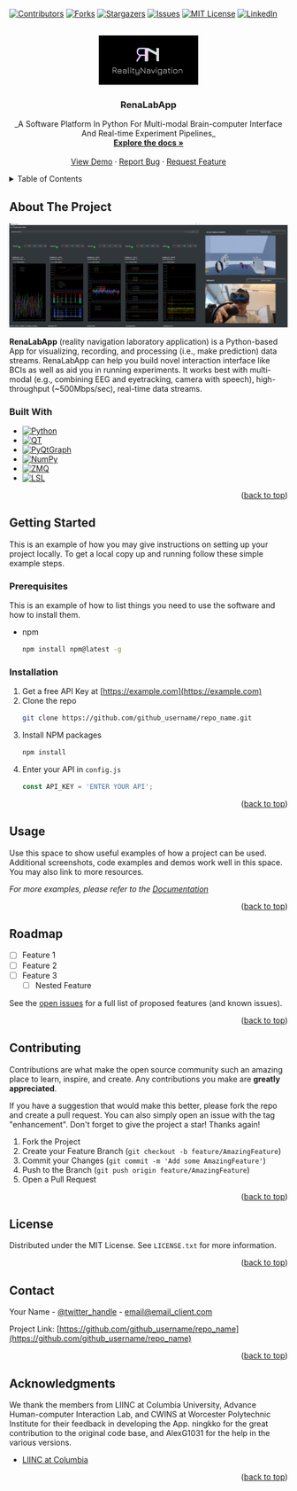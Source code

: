 <!-- Improved compatibility of back to top link: See: https://github.com/othneildrew/Best-README-Template/pull/73 -->
<a name="readme-top"></a>
<!--
*** Thanks for checking out the Best-README-Template. If you have a suggestion
*** that would make this better, please fork the repo and create a pull request
*** or simply open an issue with the tag "enhancement".
*** Don't forget to give the project a star!
*** Thanks again! Now go create something AMAZING! :D
-->



<!-- PROJECT SHIELDS -->
<!--
*** I'm using markdown "reference style" links for readability.
*** Reference links are enclosed in brackets [ ] instead of parentheses ( ).
*** See the bottom of this document for the declaration of the reference variables
*** for contributors-url, forks-url, etc. This is an optional, concise syntax you may use.
*** https://www.markdownguide.org/basic-syntax/#reference-style-links
-->
[![Contributors][contributors-shield]][contributors-url]
[![Forks][forks-shield]][forks-url]
[![Stargazers][stars-shield]][stars-url]
[![Issues][issues-shield]][issues-url]
[![MIT License][license-shield]][license-url]
[![LinkedIn][linkedin-shield]][linkedin-url]



<!-- PROJECT LOGO -->
<br />
<div align="center">
  <a href="https://github.com/apocalyvec/renalabapp">
    <img src="media/logo/RN.png" alt="Logo" width="180" height="89">
  </a>

<h3 align="center">RenaLabApp</h3>

  <p align="center">
    _A Software Platform In Python For Multi-modal Brain-computer Interface And Real-time Experiment Pipelines_
    <br />
    <a href="https://realitynavigationdocs.readthedocs.io/en/latest/"><strong>Explore the docs »</strong></a>
    <br />
    <br />
    <a href="https://github.com/apocalyvec/renalabapp">View Demo</a>
    ·
    <a href="https://github.com/apocalyvec/renalabapp/issues">Report Bug</a>
    ·
    <a href="https://github.com/apocalyvec/renalabapp/issues">Request Feature</a>
  </p>
</div>



<!-- TABLE OF CONTENTS -->
<details>
  <summary>Table of Contents</summary>
  <ol>
    <li>
      <a href="#about-the-project">About The Project</a>
      <ul>
        <li><a href="#built-with">Built With</a></li>
      </ul>
    </li>
    <li>
      <a href="#getting-started">Getting Started</a>
      <ul>
        <li><a href="#prerequisites">Prerequisites</a></li>
        <li><a href="#installation">Installation</a></li>
      </ul>
    </li>
    <li><a href="#usage">Usage</a></li>
    <li><a href="#roadmap">Roadmap</a></li>
    <li><a href="#contributing">Contributing</a></li>
    <li><a href="#license">License</a></li>
    <li><a href="#contact">Contact</a></li>
    <li><a href="#acknowledgments">Acknowledgments</a></li>
  </ol>
</details>



<!-- ABOUT THE PROJECT -->
## About The Project

[![RenaLabApp Screen Shot][product-screenshot]](media/example/screenshot.png)

**RenaLabApp** (reality navigation laboratory application) is a Python-based App for visualizing, recording, and processing (i.e., make prediction) 
data streams. RenaLabApp can help you build novel interaction interface like BCIs as well as aid you in 
running experiments. It works best with multi-modal (e.g., combining EEG and eyetracking, camera with speech), high-throughput (~500Mbps/sec), real-time data streams.

[//]: # (Here's a blank template to get started: To avoid retyping too much info. Do a search and replace with your text editor for the following: `github_username`, `repo_name`, `twitter_handle`, `linkedin_username`, `email_client`, `email`, `project_title`, `project_description`)

[//]: # ()
[//]: # (<p align="right">&#40;<a href="#readme-top">back to top</a>&#41;</p>)



### Built With

* [![Python][Python.org]][Python-url]
* [![QT][QT.io]][QT-url]
* [![PyQtGraph][pyqtgraph.org]][pyqtgraph-url]
* [![NumPy][numpy.org]][numpy-url]
* [![ZMQ][zeromq.org]][zeromq-url]
* [![LSL][LSL.org]][LSL-url]

<p align="right">(<a href="#readme-top">back to top</a>)</p>



<!-- GETTING STARTED -->
## Getting Started

This is an example of how you may give instructions on setting up your project locally.
To get a local copy up and running follow these simple example steps.

### Prerequisites

This is an example of how to list things you need to use the software and how to install them.
* npm
  ```sh
  npm install npm@latest -g
  ```

### Installation

1. Get a free API Key at [https://example.com](https://example.com)
2. Clone the repo
   ```sh
   git clone https://github.com/github_username/repo_name.git
   ```
3. Install NPM packages
   ```sh
   npm install
   ```
4. Enter your API in `config.js`
   ```js
   const API_KEY = 'ENTER YOUR API';
   ```

<p align="right">(<a href="#readme-top">back to top</a>)</p>



<!-- USAGE EXAMPLES -->
## Usage

Use this space to show useful examples of how a project can be used. Additional screenshots, code examples and demos work well in this space. You may also link to more resources.

_For more examples, please refer to the [Documentation](https://example.com)_

<p align="right">(<a href="#readme-top">back to top</a>)</p>



<!-- ROADMAP -->
## Roadmap

- [ ] Feature 1
- [ ] Feature 2
- [ ] Feature 3
    - [ ] Nested Feature

See the [open issues](https://github.com/github_username/repo_name/issues) for a full list of proposed features (and known issues).

<p align="right">(<a href="#readme-top">back to top</a>)</p>



<!-- CONTRIBUTING -->
## Contributing

Contributions are what make the open source community such an amazing place to learn, inspire, and create. Any contributions you make are **greatly appreciated**.

If you have a suggestion that would make this better, please fork the repo and create a pull request. You can also simply open an issue with the tag "enhancement".
Don't forget to give the project a star! Thanks again!

1. Fork the Project
2. Create your Feature Branch (`git checkout -b feature/AmazingFeature`)
3. Commit your Changes (`git commit -m 'Add some AmazingFeature'`)
4. Push to the Branch (`git push origin feature/AmazingFeature`)
5. Open a Pull Request

<p align="right">(<a href="#readme-top">back to top</a>)</p>



<!-- LICENSE -->
## License

Distributed under the MIT License. See `LICENSE.txt` for more information.

<p align="right">(<a href="#readme-top">back to top</a>)</p>



<!-- CONTACT -->
## Contact

Your Name - [@twitter_handle](https://twitter.com/twitter_handle) - email@email_client.com

Project Link: [https://github.com/github_username/repo_name](https://github.com/github_username/repo_name)

<p align="right">(<a href="#readme-top">back to top</a>)</p>



<!-- ACKNOWLEDGMENTS -->
## Acknowledgments
We thank the members from LIINC at Columbia University, Advance Human-computer Interaction Lab, and CWINS at Worcester Polytechnic Institute for their feedback in developing the App. ningkko for the great contribution to the original code base, and AlexG1031 for the help in the various versions.
* [LIINC at Columbia](https://liinc.bme.columbia.edu/)

[//]: # (* []&#40;&#41;)

[//]: # (* []&#40;&#41;)

<p align="right">(<a href="#readme-top">back to top</a>)</p>



<!-- MARKDOWN LINKS & IMAGES -->
<!-- https://www.markdownguide.org/basic-syntax/#reference-style-links -->
[contributors-shield]: https://img.shields.io/github/contributors/apocalyvec/renalabapp.svg?style=for-the-badge
[contributors-url]: https://github.com/apocalyvec/renalabapp/graphs/contributors
[forks-shield]: https://img.shields.io/github/forks/apocalyvec/renalabapp.svg?style=for-the-badge
[forks-url]: https://github.com/apocalyvec/renalabapp/network/members
[stars-shield]: https://img.shields.io/github/stars/apocalyvec/renalabapp.svg?style=for-the-badge
[stars-url]: https://github.com/apocalyvec/renalabapp/stargazers
[issues-shield]: https://img.shields.io/github/issues/apocalyvec/renalabapp.svg?style=for-the-badge
[issues-url]: https://github.com/apocalyvec/renalabapp/issues
[license-shield]: https://img.shields.io/github/license/apocalyvec/renalabapp.svg?style=for-the-badge
[license-url]: https://github.com/apocalyvec/renalabapp/blob/master/LICENSE.txt
[linkedin-shield]: https://img.shields.io/badge/-LinkedIn-black.svg?style=for-the-badge&logo=linkedin&colorB=555
[linkedin-url]: https://www.linkedin.com/in/ziheng-leo-li/
[product-screenshot]: media/example/screenshot.png

[Python.org]: https://img.shields.io/badge/Python-000000?style=for-the-badge&logo=python&color=3776AB&logoColor=white
[Python-url]: https://python.org/

[QT.io]: https://img.shields.io/badge/QT-000000?style=for-the-badge&logo=qt
[QT-url]: https://qt.io/

[zeromq.org]: https://img.shields.io/badge/zeromq-000000?style=for-the-badge&logo=zeromq&color=DF0000
[zeromq-url]: https://qt.io/

[lsl.org]: https://img.shields.io/badge/lsl-000000?style=for-the-badge&color=lightgrey
[lsl-url]: https://labstreaminglayer.org

[pyqtgraph.org]: https://img.shields.io/badge/pyqtgraph-000000?style=for-the-badge&color=bbbbff
[pyqtgraph-url]: https://www.pyqtgraph.org/

[numpy.org]: https://img.shields.io/badge/numpy-000000?style=for-the-badge&logo=numpy&color=013243
[numpy-url]: https://www.numpy.org/

[Next-url]: https://python.org/
[React.js]: https://img.shields.io/badge/React-20232A?style=for-the-badge&logo=react&logoColor=61DAFB
[React-url]: https://reactjs.org/
[Vue.js]: https://img.shields.io/badge/Vue.js-35495E?style=for-the-badge&logo=vuedotjs&logoColor=4FC08D
[Vue-url]: https://vuejs.org/
[Angular.io]: https://img.shields.io/badge/Angular-DD0031?style=for-the-badge&logo=angular&logoColor=white
[Angular-url]: https://angular.io/
[Svelte.dev]: https://img.shields.io/badge/Svelte-4A4A55?style=for-the-badge&logo=svelte&logoColor=FF3E00
[Svelte-url]: https://svelte.dev/
[Laravel.com]: https://img.shields.io/badge/Laravel-FF2D20?style=for-the-badge&logo=laravel&logoColor=white
[Laravel-url]: https://laravel.com
[Bootstrap.com]: https://img.shields.io/badge/Bootstrap-563D7C?style=for-the-badge&logo=bootstrap&logoColor=white
[Bootstrap-url]: https://getbootstrap.com
[JQuery.com]: https://img.shields.io/badge/jQuery-0769AD?style=for-the-badge&logo=jquery&logoColor=white
[JQuery-url]: https://jquery.com 
